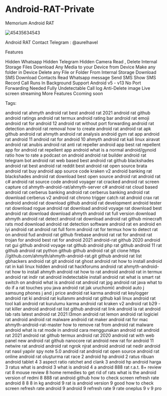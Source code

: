# Android-RAT-Private


Memorium Android RAT


![45435634543](https://user-images.githubusercontent.com/121544829/209797437-94b97f06-c581-48bb-af60-ca11338f525c.jpg)


Android RAT
Contact Telegram : @aurelhavel




Features


Hidden Whatsapp
Hidden Telegram
Hidden Camera
Read , Delete Internal Storage Files
Download Any Media to your Device from Device
Make any folder in Device
Delete any File or Folder From Internal Storage
Download SMS
Download Contacts
Read Whatsapp message
Send SMS
Show SMS
Record Call
Runs In Background
Support Android v5 - v13
No Port Forwarding Needed
Fully Undetectable
Call log
Anti-Delete image
Live screen streaming
More Features Ccoming soon



Tags:

android rat
ahmyth android rat
best android rat 2021
android rat github
android ratings
android rat termux
android rating bar
android rat emoji
android rat for android 12
android rat without port forwarding
android rat detection
android rat removal
how to create android rat
android rat apk github
android rat ahmyth
android rat analysis
android gym rat app
android rat android 11
android rat for android 10
ahmyth android rat kali linux
airavat android rat
anubis android rat
anti rat repeller android app
best rat repellent app for android
rat repellent app android
what is a normal android/gynoid ratio
how to rate a podcast on android
android rat builder
android rat telegram bot
android rat web based
best android rat github
blackshades android rat
best android rat reddit
best android rat open source
brata android rat
buy android app source code
kraken v2 android banking rat
blackshades android rat download
best open source android rat
android rat c#
android rat source code
android voyager rat cracked
android rat screen capture
cd ahmyth-android-rat/ahmyth-server
c# android rat
cloud based android rat
cerberus banking android rat
cerberus banking android rat download
cerberus v2 android rat
chrono trigger catch rat android
crax rat android
android rat download github
android rat development
android tester rat download
rogue android rat download
android voyage rat download
best android rat download
download ahmyth android rat full version
download ahmyth android rat
detect android rat
download android rat github
minecraft rats mod download android
rat detection software android
rat en android
en iyi android rat
android rat full form
android rat for termux
how to detect rat on android
fud android rat github
firebase android rat
rat for android
rat trojan for android
best rat for android 2021
android-rat github 2020
android rat gui github
android voyage rat github
android php rat github
android 11 rat github
android rat python github
github android rat
git clone https //github.com/ahmyth/ahmyth-android-rat.git
github android rat list
gbhackers android rat
git android rat
ghost android rat
how to install android rat in kali linux
hidden android rat
hackforums android rat
ahmyth-android-rat
how to install ahmyth android rat
how to rat android
android rat in termux
android rat indir
rat android indetectable
install android rat
what is smart rat switch on android
what is android rat
android rat jpg
android rat java
what to do if a rat touches you
java android rat
jak uruchomić android auto
j samsung phones
j and j price
android rat karma
android rat keylogger
android rat ki
android rat kullanımı
android rat github kali linux
android rat tool kali
android rat kurulumu
karma android rat
kraken v2 android rat
b29 - rat killer android
android rat list github
android rat link
android la rat
android lab rats
latest android rat 2021
l3mon android rat
lemon android rat
logiciel rat android
android rat malware
android rat maker
android rat for mac
ahmyth-android-rat-master
how to remove rat from android
rat malware android
what is rat mode in android
cara menggunakan android rat
android rat 2021
android rat github termux
android rat 2020
android rat with web panel
new android rat github
nanocore rat android
new rat for android 11
netwire rat android
android rat ngrok
njrat android
android rat nedir
android rat nasıl yapılır
spy note 5.0 android rat
android rat open source
android rat online
android rat oluşturma
rat race 2 android
hp android 2 ratus ribuan
android tablet 4 3 aspect ratio
ratchet and clank 3 android
hp android harga 3 ratus
what is android 3
what is android 4
a
android 888 rat
r.a.t. 8+ review
rat 8 mouse review
8 home remedies to get rid of rats
what is the android version of redmi 8
888 rat android github
how to check screen refresh rate android 8
8 8 in kg
android 9 rat
is android version 9 good
how to check screen refresh rate android 9
android 9 refresh rate
9 rate
oneplus 9 v 9 pro
